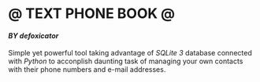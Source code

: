 # @ TEXT PHONE BOOK @
#### _BY defoxicator_

Simple yet powerful tool taking advantage of _SQLite 3_ database connected with _Python_ to acconplish daunting task of managing your own contacts with their phone numbers and e-mail addresses.
